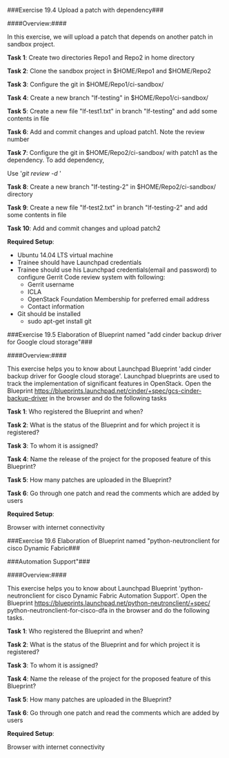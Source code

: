 ###Exercise 19.4 Upload a patch with dependency###

####Overview:####

In this exercise, we will upload a patch that depends on another patch in sandbox project.

**Task 1**: Create two directories Repo1 and Repo2 in home directory

**Task 2**: Clone the sandbox project in $HOME/Repo1 and $HOME/Repo2

**Task 3**: Configure the git in $HOME/Repo1/ci-sandbox/

**Task 4**: Create a new branch "lf-testing" in $HOME/Repo1/ci-sandbox/

**Task 5**: Create a new file "lf-test1.txt" in branch "lf-testing" and add some contents in file

**Task 6**: Add and commit changes and upload patch1. Note the review number

**Task 7**: Configure the git in $HOME/Repo2/ci-sandbox/ with patch1 as the dependency. To add dependency,

Use '*git review -d <patch1 review number>*'

**Task 8**: Create a new branch "lf-testing-2" in $HOME/Repo2/ci-sandbox/ directory

**Task 9**: Create a new file "lf-test2.txt" in branch "lf-testing-2" and add some contents in file

**Task 10**: Add and commit changes and upload patch2


**Required Setup**:

* Ubuntu 14.04 LTS virtual machine
* Trainee should have Launchpad credentials
* Trainee should use his Launchpad credentials(email and password) to configure Gerrit Code review system with following:
  * Gerrit username
  * ICLA
  * OpenStack Foundation Membership for preferred email address
  * Contact information
* Git should be installed
  * sudo apt-get install git



###Exercise 19.5 Elaboration of Blueprint named "add cinder backup driver for Google cloud storage"###

####Overview:####

This exercise helps you to know about Launchpad Blueprint 'add cinder backup driver for Google cloud storage'. Launchpad blueprints are used to track the implementation of significant features in OpenStack. Open the
Blueprint https://blueprints.launchpad.net/cinder/+spec/gcs-cinder-backup-driver in the browser and do the following tasks

**Task 1**: Who registered the Blueprint and when?

**Task 2**: What is the status of the Blueprint and for which project it is registered?

**Task 3**: To whom it is assigned?

**Task 4**: Name the release of the project for the proposed feature of this Blueprint?

**Task 5**: How many patches are uploaded in the Blueprint?

**Task 6**: Go through one patch and read the comments which are added by users


**Required Setup**:

Browser with internet connectivity



###Exercise 19.6 Elaboration of Blueprint named "python-neutronclient for cisco Dynamic Fabric###

###Automation Support"###

####Overview:####

This exercise helps you to know about Launchpad Blueprint 'python-neutronclient for cisco Dynamic Fabric
Automation Support'. Open the Blueprint https://blueprints.launchpad.net/python-neutronclient/+spec/
python-neutronclient-for-cisco-dfa in the browser and do the following tasks.

**Task 1**: Who registered the Blueprint and when?

**Task 2**: What is the status of the Blueprint and for which project it is registered?

**Task 3**: To whom it is assigned?

**Task 4**: Name the release of the project for the proposed feature of this Blueprint?

**Task 5**: How many patches are uploaded in the Blueprint?

**Task 6**: Go through one patch and read the comments which are added by users


**Required Setup**:

Browser with internet connectivity
